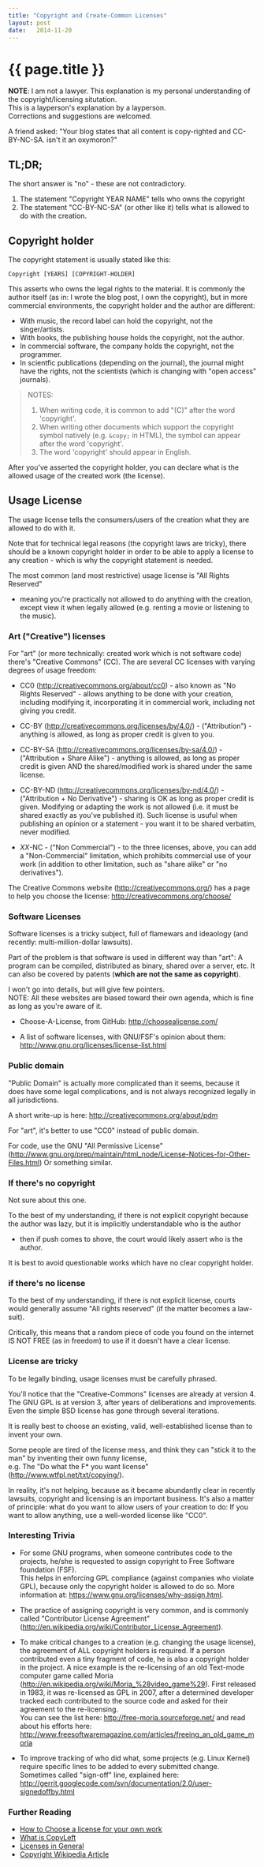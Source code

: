 ```yaml
---
title: "Copyright and Create-Common Licenses"
layout: post
date:   2014-11-20
---
```


# {{ page.title }}

**NOTE**: I am not a lawyer. This explanation is my personal understanding of
the copyright/licensing situtation.  
This is a layperson's explanation by a layperson.  
Corrections and suggestions are welcomed.

A friend asked: "Your blog states that all content is copy-righted and
CC-BY-NC-SA. isn't it an oxymoron?"

## TL;DR;

The short answer is "no" - these are not contradictory.

1. The statement "Copyright YEAR NAME" tells who owns the copyright
2. The statement "CC-BY-NC-SA" (or other like it) tells what is allowed
   to do with the creation.

## Copyright holder

The copyright statement is usually stated like this:

    Copyright [YEARS] [COPYRIGHT-HOLDER]

This asserts who owns the legal rights to the material.
It is commonly the author itself (as in: I wrote the blog post, I
own the copyright), but in more commercial environments, the copyright holder
and the author are different:

* With music, the record label can hold the copyright, not the singer/artists.
* With books, the publishing house holds the copyright, not the author.
* In commercial software, the company holds the copyright, not the programmer.
* In scientfic publications (depending on the journal), the journal might have
  the rights, not the scientists (which is changing with "open access" journals).

> NOTES:  
> 1. When writing code, it is common to add "(C)" after the word 'copyright'.  
> 2. When writing other documents which support the copyright symbol natively
>    (e.g. `&copy;` in HTML), the symbol can appear after the word 'copyright'.  
> 3. The word 'copyright' should appear in English.

After you've asserted the copyright holder, you can declare what is the allowed
usage of the created work (the license).

## Usage License

The usage license tells the consumers/users of the creation what they are
allowed to do with it.

Note that for technical legal reasons (the copyright laws are tricky), there
should be a known copyright holder in order to be able to apply a license to
any creation - which is why the copyright statement is needed.

The most common (and most restrictive) usage license is "All Rights Reserved"
- meaning you're practically not allowed to do anything with the creation,
except view it when legally allowed (e.g. renting a movie or listening to the music).

### Art ("Creative") licenses

For "art" (or more technically: created work which is not software code) there's
"Creative Commons" (CC). The are several CC licenses with varying degrees of
usage freedom:

* CC0 (<http://creativecommons.org/about/cc0>) - also known as "No Rights
  Reserved" - allows anything to be done with your creation, including modifying
  it, incorporating it in commercial work, including not giving you credit.

* CC-BY (<http://creativecommons.org/licenses/by/4.0/>) - ("Attribution") -
  anything is allowed, as long as proper credit is given to you.

* CC-BY-SA (<http://creativecommons.org/licenses/by-sa/4.0/>) - ("Attribution +
  Share Alike") - anything is allowed, as long as proper credit is given AND
  the shared/modified work is shared under the same license.

* CC-BY-ND (<http://creativecommons.org/licenses/by-nd/4.0/>) - ("Attribution +
  No Derivative") - sharing is OK as long as proper credit is given.
  Modifying or adapting the work is not allowed (i.e. it must be shared
  exactly as you've published it). Such license is usuful when publishing an
  opinion or a statement - you want it to be shared verbatim, never modified.

* *XX*-NC - ("Non Commercial") - to the three licenses, above, you can add
  a "Non-Commercial" limitation, which prohibits commercial use of your work
  (in addition to other limitation, such as "share alike" or "no derivatives").

The Creative Commons website (<http://creativecommons.org/>) has a page to
help you choose the license: <http://creativecommons.org/choose/>


### Software Licenses

Software licenses is a tricky subject, full of flamewars and ideaology
(and recently: multi-million-dollar lawsuits).

Part of the problem is that software is used in different way than "art":
A program can be compiled, distributed as binary, shared over a server, etc.
It can also be covered by patents (**which are not the same as copyright**).

I won't go into details, but will give few pointers.  
NOTE: All these websites are biased toward their own agenda, which is fine
as long as you're aware of it.

* Choose-A-License, from GitHub: <http://choosealicense.com/>

* A list of software licenses, with GNU/FSF's opinion about them:
  <http://www.gnu.org/licenses/license-list.html>

### Public domain

"Public Domain" is actually more complicated than it seems,
because it does have some legal complications, and is not always recognized
legally in all jurisdictions.

A short write-up is here: <http://creativecommons.org/about/pdm>

For "art", it's better to use "CC0" instead of public domain.

For code, use the GNU "All Permissive License"
(<http://www.gnu.org/prep/maintain/html_node/License-Notices-for-Other-Files.html>)
Or something similar.

### If there's no copyright

Not sure about this one.

To the best of my understanding, if there is not explicit copyright because
the author was lazy, but it is implicitly understandable who is the author
- then if push comes to shove, the court would likely assert who is the author.

It is best to avoid questionable works which have no clear copyright holder.

### if there's no license

To the best of my understanding, if there is not explicit license,
courts would generally assume "All rights reserved" (if the matter
becomes a law-suit).

Critically, this means that a random piece of code you found on the internet
IS NOT FREE (as in freedom) to use if it doesn't have a clear license.

### License are tricky

To be legally binding, usage licenses must be carefully phrased.

You'll notice that the "Creative-Commons" licenses are already at version 4.  
The GNU GPL is at version 3, after years of deliberations and improvements.  
Even the simple BSD license has gone through several iterations.

It is really best to choose an existing, valid, well-established license than
to invent your own.

Some people are tired of the license mess, and think they can "stick it to
the man" by inventing their own funny license,  
e.g. The "Do what the F*
you want license" (<http://www.wtfpl.net/txt/copying/>).

In reality, it's not helping, because as it became abundantly clear in
recently lawsuits, copyright and licensing is an important business.
It's also a matter of principle: what do you want to allow users of your
creation to do: If you want to allow anything, use a well-worded license like "CC0".

### Interesting Trivia

* For some GNU programs, when someone contributes code to the projects,
  he/she is requested to assign copyright to Free Software foundation (FSF).  
  This helps in enforcing GPL compliance (against companies who violate GPL),
  because only the copyright holder is allowed to do so. More information at:
  <https://www.gnu.org/licenses/why-assign.html>.

* The practice of assigning copyright is very common, and is commonly called
  "Contributor License Agreement" (<http://en.wikipedia.org/wiki/Contributor_License_Agreement>).

* To make critical changes to a creation (e.g. changing the usage license),
  the agreement of ALL copyright holders is required.
  If a person contributed even a tiny fragment of code, he is also a copyright
  holder in the project.
  A nice example is the re-licensing of an old Text-mode computer game called
  Moria (<http://en.wikipedia.org/wiki/Moria_%28video_game%29>).
  First released in 1983, it was re-licensed as GPL in 2007, after a determined
  developer tracked each contributed to the source code and asked for their
  agreement to the re-licensing.  
  You can see the list here: <http://free-moria.sourceforge.net/>
  and read about his efforts here: <http://www.freesoftwaremagazine.com/articles/freeing_an_old_game_moria>

* To improve tracking of who did what, some projects (e.g. Linux Kernel) require
  specific lines to be added to every submitted change. Sometimes called
  "sign-off" line, explained here: <http://gerrit.googlecode.com/svn/documentation/2.0/user-signedoffby.html>

### Further Reading

* [How to Choose a license for your own work](http://www.gnu.org/licenses/license-recommendations.html)
* [What is CopyLeft](http://www.gnu.org/copyleft/copyleft.html)
* [Licenses in General](http://www.gnu.org/licenses/)
* [Copyright Wikipedia Article](http://en.wikipedia.org/wiki/Copyright)

